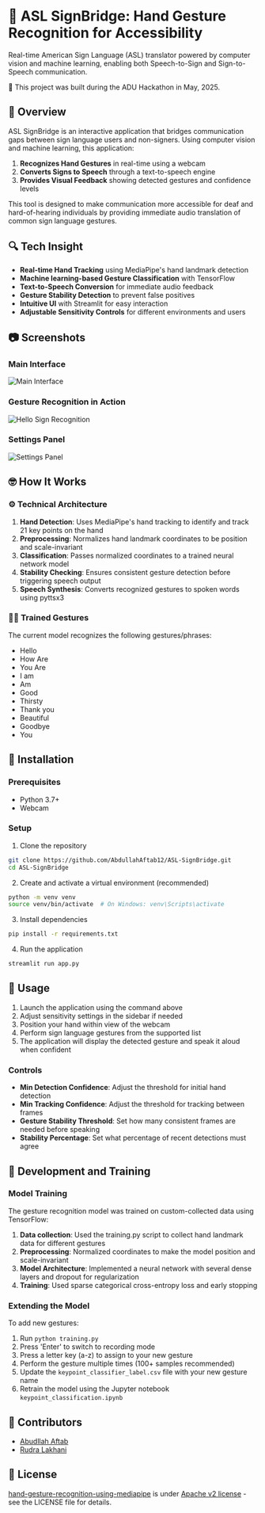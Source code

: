 # 🖖 ASL SignBridge: Hand Gesture Recognition for Accessibility

Real-time American Sign Language (ASL) translator powered by computer vision and machine learning, enabling both Speech-to-Sign and Sign-to-Speech communication.

🚀 This project was built during the ADU Hackathon in May, 2025.

## 📝 Overview

ASL SignBridge is an interactive application that bridges communication gaps between sign language users and non-signers. Using computer vision and machine learning, this application:

1. **Recognizes Hand Gestures** in real-time using a webcam
2. **Converts Signs to Speech** through a text-to-speech engine
3. **Provides Visual Feedback** showing detected gestures and confidence levels

This tool is designed to make communication more accessible for deaf and hard-of-hearing individuals by providing immediate audio translation of common sign language gestures.

## 🔍 Tech Insight

- **Real-time Hand Tracking** using MediaPipe's hand landmark detection
- **Machine learning-based Gesture Classification** with TensorFlow
- **Text-to-Speech Conversion** for immediate audio feedback
- **Gesture Stability Detection** to prevent false positives
- **Intuitive UI** with Streamlit for easy interaction
- **Adjustable Sensitivity Controls** for different environments and users

## 📷 Screenshots

### Main Interface
![Main Interface](imgs/hello-sign.png)

### Gesture Recognition in Action
![Hello Sign Recognition](imgs/main-interface.png)

### Settings Panel
![Settings Panel](imgs/settings-panel.png)

## 🤓 How It Works

### ⚙️ Technical Architecture

1. **Hand Detection**: Uses MediaPipe's hand tracking to identify and track 21 key points on the hand
2. **Preprocessing**: Normalizes hand landmark coordinates to be position and scale-invariant
3. **Classification**: Passes normalized coordinates to a trained neural network model
4. **Stability Checking**: Ensures consistent gesture detection before triggering speech output
5. **Speech Synthesis**: Converts recognized gestures to spoken words using pyttsx3

### 🖐🏻 Trained Gestures

The current model recognizes the following gestures/phrases:
- Hello
- How Are
- You Are
- I am
- Am
- Good
- Thirsty
- Thank you
- Beautiful
- Goodbye
- You

## 📂 Installation

### Prerequisites
- Python 3.7+
- Webcam

### Setup

1. Clone the repository
```bash
git clone https://github.com/AbdullahAftab12/ASL-SignBridge.git
cd ASL-SignBridge
```

2. Create and activate a virtual environment (recommended)
```bash
python -m venv venv
source venv/bin/activate  # On Windows: venv\Scripts\activate
```

3. Install dependencies
```bash
pip install -r requirements.txt
```

4. Run the application
```bash
streamlit run app.py
```

## 🤝 Usage

1. Launch the application using the command above
2. Adjust sensitivity settings in the sidebar if needed
3. Position your hand within view of the webcam
4. Perform sign language gestures from the supported list
5. The application will display the detected gesture and speak it aloud when confident

### Controls

- **Min Detection Confidence**: Adjust the threshold for initial hand detection
- **Min Tracking Confidence**: Adjust the threshold for tracking between frames
- **Gesture Stability Threshold**: Set how many consistent frames are needed before speaking
- **Stability Percentage**: Set what percentage of recent detections must agree

## 🧠 Development and Training

### Model Training

The gesture recognition model was trained on custom-collected data using TensorFlow:

1. **Data collection**: Used the training.py script to collect hand landmark data for different gestures
2. **Preprocessing**: Normalized coordinates to make the model position and scale-invariant
3. **Model Architecture**: Implemented a neural network with several dense layers and dropout for regularization
4. **Training**: Used sparse categorical cross-entropy loss and early stopping

### Extending the Model

To add new gestures:

1. Run `python training.py`
2. Press 'Enter' to switch to recording mode
3. Press a letter key (a-z) to assign to your new gesture
4. Perform the gesture multiple times (100+ samples recommended)
5. Update the `keypoint_classifier_label.csv` file with your new gesture name
6. Retrain the model using the Jupyter notebook `keypoint_classification.ipynb`

## 👥 Contributors

- [Abudllah Aftab](https://github.com/AbdullahAftab12)
- [Rudra Lakhani](https://github.com/rudra-5)

## 📜 License

[hand-gesture-recognition-using-mediapipe](https://github.com/kinivi/hand-gesture-recognition-mediapipe?tab=readme-ov-file) is under [Apache v2 license](LICENSE) - see the LICENSE file for details.
